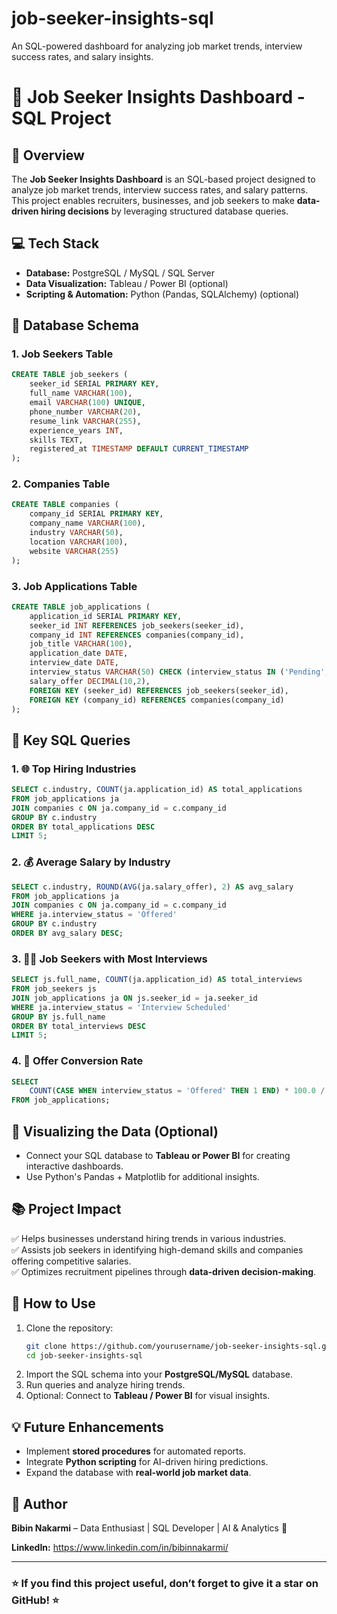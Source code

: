 # job-seeker-insights-sql
An SQL-powered dashboard for analyzing job market trends, interview success rates, and salary insights.
# 🌟 Job Seeker Insights Dashboard - SQL Project

## 🔖 Overview
The **Job Seeker Insights Dashboard** is an SQL-based project designed to analyze job market trends, interview success rates, and salary patterns. This project enables recruiters, businesses, and job seekers to make **data-driven hiring decisions** by leveraging structured database queries.

## 💻 Tech Stack
- **Database:** PostgreSQL / MySQL / SQL Server
- **Data Visualization:** Tableau / Power BI (optional)
- **Scripting & Automation:** Python (Pandas, SQLAlchemy) (optional)

## 🔧 Database Schema
### 1. Job Seekers Table
```sql
CREATE TABLE job_seekers (
    seeker_id SERIAL PRIMARY KEY,
    full_name VARCHAR(100),
    email VARCHAR(100) UNIQUE,
    phone_number VARCHAR(20),
    resume_link VARCHAR(255),
    experience_years INT,
    skills TEXT,
    registered_at TIMESTAMP DEFAULT CURRENT_TIMESTAMP
);
```
### 2. Companies Table
```sql
CREATE TABLE companies (
    company_id SERIAL PRIMARY KEY,
    company_name VARCHAR(100),
    industry VARCHAR(50),
    location VARCHAR(100),
    website VARCHAR(255)
);
```
### 3. Job Applications Table
```sql
CREATE TABLE job_applications (
    application_id SERIAL PRIMARY KEY,
    seeker_id INT REFERENCES job_seekers(seeker_id),
    company_id INT REFERENCES companies(company_id),
    job_title VARCHAR(100),
    application_date DATE,
    interview_date DATE,
    interview_status VARCHAR(50) CHECK (interview_status IN ('Pending', 'Interview Scheduled', 'Rejected', 'Offered')),
    salary_offer DECIMAL(10,2),
    FOREIGN KEY (seeker_id) REFERENCES job_seekers(seeker_id),
    FOREIGN KEY (company_id) REFERENCES companies(company_id)
);
```

## 🔄 Key SQL Queries

### 1. 🌐 Top Hiring Industries
```sql
SELECT c.industry, COUNT(ja.application_id) AS total_applications
FROM job_applications ja
JOIN companies c ON ja.company_id = c.company_id
GROUP BY c.industry
ORDER BY total_applications DESC
LIMIT 5;
```

### 2. 💰 Average Salary by Industry
```sql
SELECT c.industry, ROUND(AVG(ja.salary_offer), 2) AS avg_salary
FROM job_applications ja
JOIN companies c ON ja.company_id = c.company_id
WHERE ja.interview_status = 'Offered'
GROUP BY c.industry
ORDER BY avg_salary DESC;
```

### 3. 👨‍💼 Job Seekers with Most Interviews
```sql
SELECT js.full_name, COUNT(ja.application_id) AS total_interviews
FROM job_seekers js
JOIN job_applications ja ON js.seeker_id = ja.seeker_id
WHERE ja.interview_status = 'Interview Scheduled'
GROUP BY js.full_name
ORDER BY total_interviews DESC
LIMIT 5;
```

### 4. 🔄 Offer Conversion Rate
```sql
SELECT 
    COUNT(CASE WHEN interview_status = 'Offered' THEN 1 END) * 100.0 / COUNT(*) AS offer_conversion_rate
FROM job_applications;
```

## 🎨 Visualizing the Data (Optional)
- Connect your SQL database to **Tableau or Power BI** for creating interactive dashboards.
- Use Python's Pandas + Matplotlib for additional insights.

## 📚 Project Impact
✅ Helps businesses understand hiring trends in various industries.  
✅ Assists job seekers in identifying high-demand skills and companies offering competitive salaries.  
✅ Optimizes recruitment pipelines through **data-driven decision-making**.

## 💪 How to Use
1. Clone the repository:
   ```bash
   git clone https://github.com/yourusername/job-seeker-insights-sql.git
   cd job-seeker-insights-sql
   ```
2. Import the SQL schema into your **PostgreSQL/MySQL** database.
3. Run queries and analyze hiring trends.
4. Optional: Connect to **Tableau / Power BI** for visual insights.

## 💡 Future Enhancements
- Implement **stored procedures** for automated reports.
- Integrate **Python scripting** for AI-driven hiring predictions.
- Expand the database with **real-world job market data**.

## 👤 Author
**Bibin Nakarmi** – Data Enthusiast | SQL Developer | AI & Analytics 🚀  

 
**LinkedIn:** https://www.linkedin.com/in/bibinnakarmi/ 

---
### ⭐ If you find this project useful, don’t forget to give it a **star** on GitHub! ⭐
